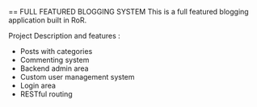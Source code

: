 == FULL FEATURED BLOGGING SYSTEM
This is a full featured blogging application built in RoR.


Project Description and features :
- Posts with categories
- Commenting system
- Backend admin area
- Custom user management system
- Login area
- RESTful routing
